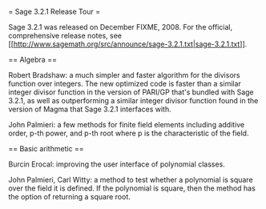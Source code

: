 = Sage 3.2.1 Release Tour =

Sage 3.2.1 was released on December FIXME, 2008. For the official, comprehensive release notes, see [[http://www.sagemath.org/src/announce/sage-3.2.1.txt|sage-3.2.1.txt]].

== Algebra ==

Robert Bradshaw: a much simpler and faster algorithm for the divisors function over integers. The new optimized code is faster than a similar integer divisor function in the version of PARI/GP that's bundled with Sage 3.2.1, as well as outperforming a similar integer divisor function found in the version of Magma that Sage 3.2.1 interfaces with.

John Palmieri: a few methods for finite field elements including additive order, p-th power, and p-th root where p is the characteristic of the field.

== Basic arithmetic ==

Burcin Erocal: improving the user interface of polynomial classes. 

John Palmieri, Carl Witty: a method to test whether a polynomial is square over the field it is defined. If the polynomial is square, then the method has the option of returning a square root.
